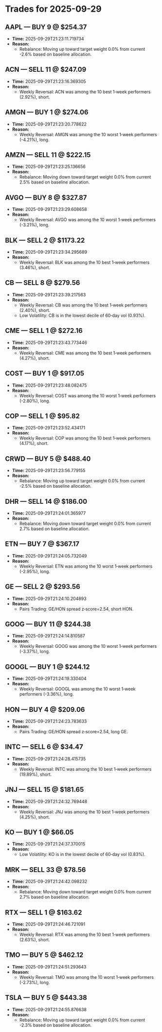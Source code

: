 # Trades for 2025-09-29

## AAPL — BUY 9 @ $254.37
- **Time:** 2025-09-29T21:23:11.719734
- **Reason:**
  - Rebalance: Moving up toward target weight 0.0% from current -2.6% based on baseline allocation.

## ACN — SELL 11 @ $247.09
- **Time:** 2025-09-29T21:23:16.369305
- **Reason:**
  - Weekly Reversal: ACN was among the 10 best 1‑week performers (2.92%), short.

## AMGN — BUY 1 @ $274.06
- **Time:** 2025-09-29T21:23:20.778622
- **Reason:**
  - Weekly Reversal: AMGN was among the 10 worst 1‑week performers (-4.21%), long.

## AMZN — SELL 11 @ $222.15
- **Time:** 2025-09-29T21:23:25.136656
- **Reason:**
  - Rebalance: Moving down toward target weight 0.0% from current 2.5% based on baseline allocation.

## AVGO — BUY 8 @ $327.87
- **Time:** 2025-09-29T21:23:29.608658
- **Reason:**
  - Weekly Reversal: AVGO was among the 10 worst 1‑week performers (-3.21%), long.

## BLK — SELL 2 @ $1173.22
- **Time:** 2025-09-29T21:23:34.295689
- **Reason:**
  - Weekly Reversal: BLK was among the 10 best 1‑week performers (3.46%), short.

## CB — SELL 8 @ $279.56
- **Time:** 2025-09-29T21:23:39.217563
- **Reason:**
  - Weekly Reversal: CB was among the 10 best 1‑week performers (2.40%), short.
  - Low Volatility: CB is in the lowest decile of 60‑day vol (0.93%).

## CME — SELL 1 @ $272.16
- **Time:** 2025-09-29T21:23:43.773446
- **Reason:**
  - Weekly Reversal: CME was among the 10 best 1‑week performers (4.27%), short.

## COST — BUY 1 @ $917.05
- **Time:** 2025-09-29T21:23:48.082475
- **Reason:**
  - Weekly Reversal: COST was among the 10 worst 1‑week performers (-2.80%), long.

## COP — SELL 1 @ $95.82
- **Time:** 2025-09-29T21:23:52.434171
- **Reason:**
  - Weekly Reversal: COP was among the 10 best 1‑week performers (4.17%), short.

## CRWD — BUY 5 @ $488.40
- **Time:** 2025-09-29T21:23:56.779155
- **Reason:**
  - Rebalance: Moving up toward target weight 0.0% from current -2.5% based on baseline allocation.

## DHR — SELL 14 @ $186.00
- **Time:** 2025-09-29T21:24:01.365977
- **Reason:**
  - Rebalance: Moving down toward target weight 0.0% from current 2.7% based on baseline allocation.

## ETN — BUY 7 @ $367.17
- **Time:** 2025-09-29T21:24:05.732049
- **Reason:**
  - Weekly Reversal: ETN was among the 10 worst 1‑week performers (-2.95%), long.

## GE — SELL 2 @ $293.56
- **Time:** 2025-09-29T21:24:10.204893
- **Reason:**
  - Pairs Trading: GE/HON spread z‑score=2.54, short HON.

## GOOG — BUY 11 @ $244.38
- **Time:** 2025-09-29T21:24:14.810587
- **Reason:**
  - Weekly Reversal: GOOG was among the 10 worst 1‑week performers (-3.37%), long.

## GOOGL — BUY 1 @ $244.12
- **Time:** 2025-09-29T21:24:19.330404
- **Reason:**
  - Weekly Reversal: GOOGL was among the 10 worst 1‑week performers (-3.36%), long.

## HON — BUY 4 @ $209.06
- **Time:** 2025-09-29T21:24:23.783633
- **Reason:**
  - Pairs Trading: GE/HON spread z‑score=2.54, long GE.

## INTC — SELL 6 @ $34.47
- **Time:** 2025-09-29T21:24:28.415735
- **Reason:**
  - Weekly Reversal: INTC was among the 10 best 1‑week performers (19.89%), short.

## JNJ — SELL 15 @ $181.65
- **Time:** 2025-09-29T21:24:32.769448
- **Reason:**
  - Weekly Reversal: JNJ was among the 10 best 1‑week performers (4.25%), short.

## KO — BUY 1 @ $66.05
- **Time:** 2025-09-29T21:24:37.370015
- **Reason:**
  - Low Volatility: KO is in the lowest decile of 60‑day vol (0.83%).

## MRK — SELL 33 @ $78.56
- **Time:** 2025-09-29T21:24:42.098232
- **Reason:**
  - Rebalance: Moving down toward target weight 0.0% from current 2.7% based on baseline allocation.

## RTX — SELL 1 @ $163.62
- **Time:** 2025-09-29T21:24:46.721091
- **Reason:**
  - Weekly Reversal: RTX was among the 10 best 1‑week performers (2.63%), short.

## TMO — BUY 5 @ $462.12
- **Time:** 2025-09-29T21:24:51.293643
- **Reason:**
  - Weekly Reversal: TMO was among the 10 worst 1‑week performers (-2.73%), long.

## TSLA — BUY 5 @ $443.38
- **Time:** 2025-09-29T21:24:55.876638
- **Reason:**
  - Rebalance: Moving up toward target weight 0.0% from current -2.3% based on baseline allocation.

